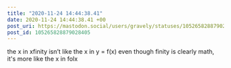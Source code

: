 ```yaml
---
title: "2020-11-24 14:44:38.41"
date: 2020-11-24 14:44:38.41 +00
post_uri: https://mastodon.social/users/gravely/statuses/105265828879028405
post_id: 105265828879028405
---
```

the x in xfinity isn’t like the x in y = f(x) even though finity is clearly math, it's more like the x in folx


